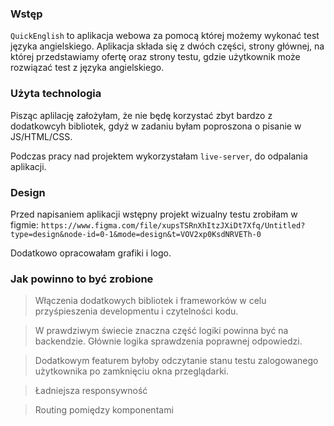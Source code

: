 ### Wstęp
```QuickEnglish``` to aplikacja webowa za pomocą której możemy wykonać test języka angielskiego.
Aplikacja składa się z dwóch części, strony głównej, na której przedstawiamy ofertę oraz
strony testu, gdzie użytkownik może rozwiązać test z języka angielskiego.

### Użyta technologia

Pisząc aplilację założyłam, że nie będę korzystać zbyt bardzo z dodatkowcyh bibliotek, gdyż
w zadaniu byłam poproszona o pisanie w JS/HTML/CSS.

Podczas pracy nad projektem wykorzystałam ```live-server```, do odpalania aplikacji.

### Design
Przed napisaniem aplikacji wstępny projekt wizualny testu zrobiłam w figmie:
```https://www.figma.com/file/xupsTSRnXhItzJXiDt7Xfq/Untitled?type=design&node-id=0-1&mode=design&t=VOV2xp0KsdNRVETh-0```

Dodatkowo opracowałam grafiki i logo.

### Jak powinno to być zrobione

>  Włączenia dodatkowych bibliotek i frameworków w celu przyśpieszenia developmentu
i czytelności kodu.

> W prawdziwym świecie znaczna część logiki powinna być na backendzie. Głównie logika sprawdzenia
poprawnej odpowiedzi.

> Dodatkowym featurem byłoby odczytanie stanu testu zalogowanego użytkownika
po zamknięciu okna przeglądarki.

> Ładniejsza responsywność

> Routing pomiędzy komponentami

